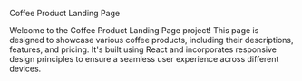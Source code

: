 Coffee Product Landing Page


Welcome to the Coffee Product Landing Page project! This page is designed to showcase various coffee products, including their descriptions, features, and pricing. It's built using React and incorporates responsive design principles to ensure a seamless user experience across different devices.
